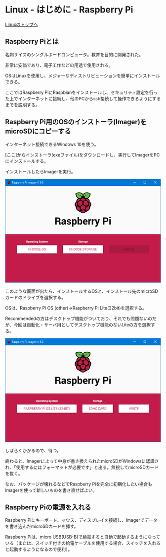 # Linux - はじめに - Raspberry Pi

[Linuxのトップへ](./../index.md)

## Raspberry Piとは

名刺サイズのシングルボードコンピュータ。教育を目的に開発された。

非常に安価であり、電子工作などの用途で使用される。

OSはLinuxを使用し、メジャーなディストリビューションを簡単にインストールできる。

ここではRaspberry PiにRaspbianをインストールし、セキュリティ設定を行った上でインターネットに接続し、他のPCからssh接続して操作できるようにするまでを説明する。

## Raspberry Pi用のOSのインストーラ(Imager)をmicroSDにコピーする

インターネット接続できるWindows 10を使う。

[ここ]からインストーラ(exeファイル)をダウンロードし、実行してImagerをPCにインストールする。

インストールしたらImagerを実行。

![Imagerの実行画面](./media/raspberry_pi_imager.png)

このような画面が出たら、インストールするOSと、インストール先のmicroSDカードのドライブを選択する。

OSは、Raspberry Pi OS (other)→Raspberry Pi Lite(32bit)を選択する。

Recommendedの方はデスクトップ機能がついており、それでも問題ないのだが、今回は自動化・サーバ用としてデスクトップ機能のないLiteの方を選択する。

![Imagerの実行画面(選択後)](./media/raspberry_pi_imager_selected.png)

しばらくかかるので、待つ。

終わると、Imagerによって中身が書き換えられたmicroSDがWindowsに認識され、「使用するにはフォーマットが必要です」と出る。無視してmicroSDカードを抜く。

なお、パッケージが壊れるなどでRaspberry Piを完全に初期化したい場合もImagerを使って新しいものを書き直せばよい。

## Raspberry Piの電源を入れる

Raspberry Piにキーボード、マウス、ディスプレイを接続し、Imagerでデータを書き込んだmicroSDカードを挿す。

Raspberry Piは、micro USB(USB-B)で給電すると自動で起動するようになっている（または、スイッチ付きの給電ケーブルを使用する場合、スイッチを入れると起動するようになるので便利）。







